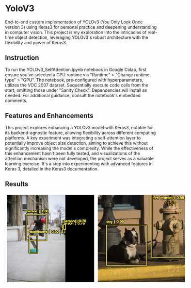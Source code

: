 # YoloV3
End-to-end custom implementation of YOLOv3 (You Only Look Once version 3) using Keras3 for personal practice and deepening understanding in computer vision. 
This project is my exploration into the intricacies of real-time object detection, leveraging YOLOv3's robust architecture with the flexibility and power of Keras3.

## Instruction
To run the YOLOv3_SelfAttention.ipynb notebook in Google Colab, first ensure you've selected a GPU runtime via "Runtime" > "Change runtime type" > "GPU". 
The notebook, pre-configured with hyperparameters, utilizes the VOC 2007 dataset.
Sequentially execute code cells from the start, omitting those under "Sanity Check". 
Dependencies will install as needed. 
For additional guidance, consult the notebook's embedded comments.

## Features and Enhancements
This project explores enhancing a YOLOv3 model with Keras3, notable for its backend-agnostic feature, allowing flexibility across different computing platforms. A key experiment was integrating a self-attention layer to potentially improve object size detection, aiming to achieve this without significantly increasing the model's complexity. While the effectiveness of this enhancement hasn't been fully tested, and visualizations of the attention mechanism were not developed, the project serves as a valuable learning exercise. It's a step into experimenting with advanced features in Keras 3, detailed in the Keras3 documentation.

## Results
<div style="display: flex;">
  <img src="https://github.com/MosheDorZarka/YoloV3/blob/main/results/result_1.png" alt="YOLO Custom Model Results" width="300" height="300">
  <img src="https://github.com/MosheDorZarka/YoloV3/blob/main/results/result_2.png" alt="YOLO Custom Model Results" width="300" height="300">
</div>

